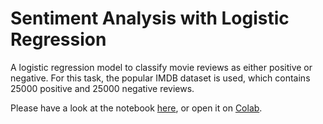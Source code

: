 # Sentiment Analysis with Logistic Regression

A logistic regression model to classify movie reviews as either positive or negative. For this task, the popular IMDB dataset is used, which contains 25000 positive and 25000 negative reviews.

Please have a look at the notebook [here](sentiment-analysis-logistic-regression.ipynb), or open it on [Colab](https://drive.google.com/file/d/14DMd9VCDDfwYU_O5gG1mokptWejEfvLd/view?usp=sharing).
